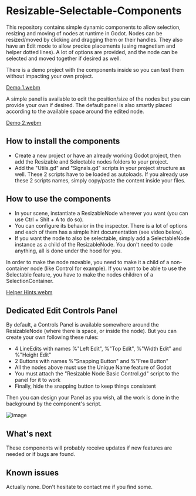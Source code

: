 # Resizable-Selectable-Components
This repository contains simple dynamic components to allow selection, resizing and moving of nodes at runtime in Godot.
Nodes can be resized/moved by clicking and dragging them or their handles. They also have an Edit mode to allow precice placements (using magnetism and helper dotted lines).
A lot of options are provided, and the node can be selected and moved together if desired as well.

There is a demo project with the components inside so you can test them without impacting your own project.

[Demo 1.webm](https://github.com/TheRealSlander/Resizable-Selectable-Components/assets/102065761/98edee20-9223-4ed7-9326-e3898c8b995d)

A simple panel is available to edit the position/size of the nodes but you can provide your own if desired. The default panel is also smartly placed according to the available space around the edited node.

[Demo 2.webm](https://github.com/TheRealSlander/Resizable-Selectable-Components/assets/102065761/e6b946e0-4d4f-4a7a-ba31-e6efd35d6c0d)


## How to install the components
- Create a new project or have an already working Godot project, then add the Resizable and Selectable nodes folders to your project.
- Add the "Utils.gd" and "Signals.gd" scripts in your project structure as well. These 2 scripts have to be loaded as autoloads. If you already use these 2 scripts names, simply copy/paste the content inside your files.

## How to use the components
- In your scene, instantiate a ResizableNode wherever you want (you can use Ctrl + Shit + A to do so).
- You can configure its behavior in the inspector. There is a lot of options and each of them has a simple hint documentation (see video below).
- If you want the node to also be selectable, simply add a SelectableNode instance as a child of the ResizableNode. You don't need to code anything, all is done under the hood for you.

In order to make the node movable, you need to make it a child of a non-container node (like Control for example). If you want to be able to use the Selectable feature, you have to make the nodes children of a SelectionContainer.

[Helper Hints.webm](https://github.com/TheRealSlander/Resizable-Selectable-Components/assets/102065761/24c2e9ae-729f-4342-a820-b67e2d1edd20)

## Dedicated Edit Controls Panel
By default, a Controls Panel is available somewhere around the ResizableNode (where there is space, or inside the node). But you can create your own following these rules:
- 4 LineEdits with names %"Left Edit", %"Top Edit", %"Width Edit" and %"Height Edit"
- 2 Buttons with names %"Snapping Button" and %"Free Button"
- All the nodes above must use the Unique Name feature of Godot
- You must attach the "Resizable Node Basic Control.gd" script to the panel for it to work
- Finally, hide the snapping button to keep things consistent

Then you can design your Panel as you wish, all the work is done in the background by the component's script.

![image](https://github.com/TheRealSlander/Resizable-Selectable-Components/assets/102065761/7c080620-74b1-4581-8194-82504d99f618)

## What's next
These components will probably receive updates if new features are needed or if bugs are found.

## Known issues
Actually none. Don't hesitate to contact me if you find some.
